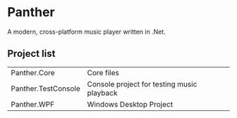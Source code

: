 # Panther
A modern, cross-platform music player written in .Net.

## Project list
| | |
|-|-|
| Panther.Core | Core files |
| Panther.TestConsole | Console project for testing music playback |
| Panther.WPF | Windows Desktop Project |
